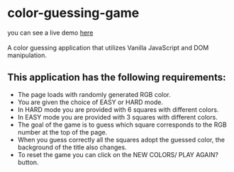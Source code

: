 # color-guessing-game

you can see a live demo [here](https://abuna1985.github.io/color-guessing-game/)<br><br>
A color guessing application that utilizes Vanilla JavaScript and DOM manipulation.
## This application has the following requirements:
 * The page loads with randomly generated RGB color.
 * You are given the choice of EASY or HARD mode.
 * In HARD mode you are provided with 6 squares with different colors.
 * In EASY mode you are provided with 3 squares with different colors.
 * The goal of the game is to guess which square corresponds to the RGB number at the top of the page.
 * When you guess correctly all the squares adopt the guessed color, the background of the title also changes.
 * To reset the game you can click on the NEW COLORS/ PLAY AGAIN? button.
